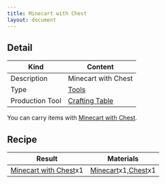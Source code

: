 ```yaml
---
title: Minecart with Chest
layout: document
---
```

## Detail

|Kind|Content|
|---|---|
|Description|Minecart with Chest|
|Type|[Tools](Tools)|
|Production Tool|[Crafting Table](Crafting_Table)|

You can carry items with [Minecart with Chest](Minecart_with_Chest).

## Recipe

|Result|Materials|
|---|---|
|[Minecart with Chest](Minecart_with_Chest)x1|[Minecart](Minecart)x1,[Chest](Chest)x1|
